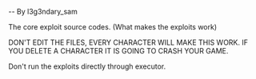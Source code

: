 -- By l3g3ndary_sam

The core exploit source codes. (What makes the exploits work)

DON'T EDIT THE FILES, EVERY CHARACTER WILL MAKE THIS WORK. IF YOU DELETE A CHARACTER IT IS GOING TO CRASH YOUR GAME.

Don't run the exploits directly through executor.


